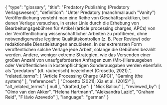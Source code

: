 {
    "type": "glossary",
    "title": "Predatory Publishing (Predatory Verlagswesen)",
    "definition": "Unter Predatory (manchmal auch \"Vanity\") Veröffentlichung versteht man eine Reihe von Geschäftspraktiken, bei denen Verlage versuchen, in erster Linie durch die Erhebung von Bearbeitungsgebühren für Artikel (article processing charges, APCs) von der Veröffentlichung wissenschaftlicher Arbeiten zu profitieren, ohne notwendigerweise legitime Qualitätskontrollen (z. B. Peer Review) oder redaktionelle Dienstleistungen anzubieten. In der extremsten Form veröffentlichen solche Verlage jede Arbeit, solange die Gebühren bezahlt werden. Andere, weniger extreme Strategien, wie das Versenden einer großen Anzahl von unaufgeforderten Anfragen zum (Mit-)Herausgeben oder Veröffentlichen in kostenpflichtigen Sonderausgaben werden ebenfalls als \"predatory\" (dt. räuberisch) bezeichnet (Crosetto, 2021).",
    "related_terms": [
        "Article Processing Charge (APC)",
        "Gaming (the system)"
    ],
    "references": [
        "Crosetto (2021); Xia et al. (2015)"
    ],
    "alt_related_terms": [
        null
    ],
    "drafted_by": [
        "Nick Ballou"
    ],
    "reviewed_by": [
        "Olmo van den Akker",
        "Helena Hartmann",
        "Aleksandra Lazić",
        "Graham Reid",
        "F lávio Azevedo"
    ],
    "language": "german"
}